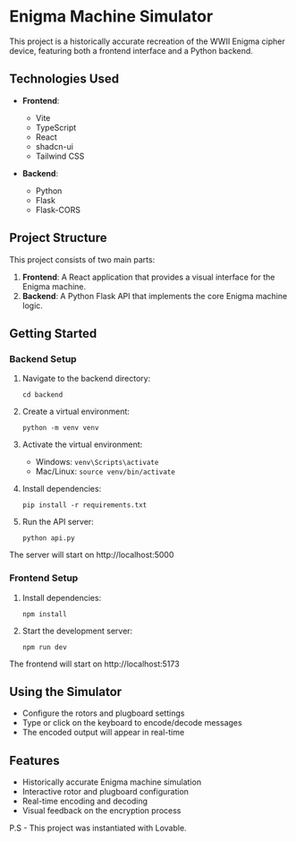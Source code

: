 
# Enigma Machine Simulator

This project is a historically accurate recreation of the WWII Enigma cipher device, featuring both a frontend interface and a Python backend.

## Technologies Used

- **Frontend**:
  - Vite
  - TypeScript
  - React
  - shadcn-ui
  - Tailwind CSS

- **Backend**:
  - Python
  - Flask
  - Flask-CORS

## Project Structure

This project consists of two main parts:

1. **Frontend**: A React application that provides a visual interface for the Enigma machine.
2. **Backend**: A Python Flask API that implements the core Enigma machine logic.

## Getting Started

### Backend Setup

1. Navigate to the backend directory:
   ```
   cd backend
   ```

2. Create a virtual environment:
   ```
   python -m venv venv
   ```

3. Activate the virtual environment:
   - Windows: `venv\Scripts\activate`
   - Mac/Linux: `source venv/bin/activate`

4. Install dependencies:
   ```
   pip install -r requirements.txt
   ```

5. Run the API server:
   ```
   python api.py
   ```

The server will start on http://localhost:5000

### Frontend Setup

1. Install dependencies:
   ```
   npm install
   ```

2. Start the development server:
   ```
   npm run dev
   ```

The frontend will start on http://localhost:5173

## Using the Simulator

- Configure the rotors and plugboard settings
- Type or click on the keyboard to encode/decode messages
- The encoded output will appear in real-time

## Features

- Historically accurate Enigma machine simulation
- Interactive rotor and plugboard configuration
- Real-time encoding and decoding
- Visual feedback on the encryption process

P.S - This project was instantiated with Lovable.
